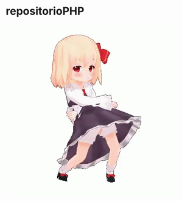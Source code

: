 # repositorioPHP
![Imagem aleatoria](https://github.com/andersonsilva95/repositorioPHP/blob/master/img_avatar2.gif?raw=true)
